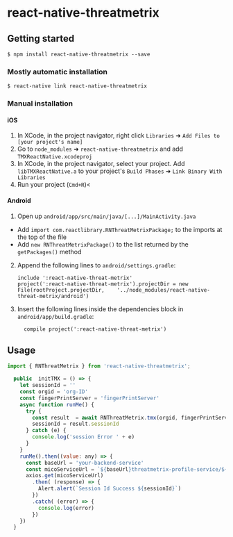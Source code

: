 
# react-native-threatmetrix

## Getting started

`$ npm install react-native-threatmetrix --save`

### Mostly automatic installation

`$ react-native link react-native-threatmetrix`

### Manual installation


#### iOS

1. In XCode, in the project navigator, right click `Libraries` ➜ `Add Files to [your project's name]`
2. Go to `node_modules` ➜ `react-native-threatmetrix` and add `TMXReactNative.xcodeproj`
3. In XCode, in the project navigator, select your project. Add `libTMXReactNative.a` to your project's `Build Phases` ➜ `Link Binary With Libraries`
4. Run your project (`Cmd+R`)<

#### Android

1. Open up `android/app/src/main/java/[...]/MainActivity.java`
  - Add `import com.reactlibrary.RNThreatMetrixPackage;` to the imports at the top of the file
  - Add `new RNThreatMetrixPackage()` to the list returned by the `getPackages()` method
2. Append the following lines to `android/settings.gradle`:
  	```
  	include ':react-native-threat-metrix'
  	project(':react-native-threat-metrix').projectDir = new File(rootProject.projectDir, 	'../node_modules/react-native-threat-metrix/android')
  	```
3. Insert the following lines inside the dependencies block in `android/app/build.gradle`:
  	```
      compile project(':react-native-threat-metrix')
  	```

## Usage
```javascript
import { RNThreatMetrix } from 'react-native-threatmetrix';

  public  initTMX = () => {
	let sessionId = ''
	const orgid = 'org-ID'
	const fingerPrintServer = 'fingerPrintServer'
    async function runMe() {
      try {
        const result  = await RNThreatMetrix.tmx(orgid, fingerPrintServer)
        sessionId = result.sessionId
      } catch (e) {
        console.log('session Error ' + e)
      }
    }
    runMe().then((value: any) => {
      const baseUrl = 'your-backend-service'
      const micoServiceUrl = `${baseUrl}threatmetrix-profile-service/${sessionId}`
      axios.get(micoServiceUrl)
        .then( (response) => {
          Alert.alert(`Session Id Success ${sessionId}`)
        })
        .catch( (error) => {
          console.log(error)
        })
    })
  }
```